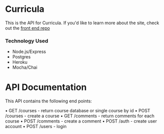 # Curricula

This is the API for Curricula. If you'd like to learn more about the site, check out the [front end repo](https://github.com/NGBlanchard/curricula-client) 
 

### Technology Used

* Node.js/Express
* Postgres
* Heroku
* Mocha/Chai


# API Documentation

This API contains the following end points:

  • GET /courses - return course database or single course by id
  • POST /courses - create a course
  • GET /comments - return comments for each course
  • POST /comments - create a comment
  • POST /auth - create user account 
  • POST /users - login




